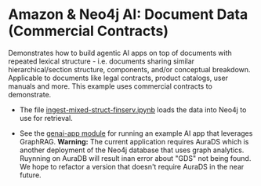 # Amazon & Neo4j AI: Document Data (Commercial Contracts)

Demonstrates how to build agentic AI apps on top of documents with repeated lexical structure - i.e. documents sharing similar hierarchical/section structure, components, and/or conceptual breakdown.  Applicable to documents like legal contracts, product catalogs, user manuals and more. This example uses commercial contracts to demonstrate.

- The file [ingest-mixed-struct-finserv.ipynb](ingest-mixed-struct-finserv.ipynb) loads the data into Neo4j to use for retrieval. 

- See the [genai-app module](genai-app) for running an example AI app that leverages GraphRAG. __Warning:__ The current application requires AuraDS which is another deployment of the Neo4j database that uses graph analytics. Ruynning on AuraDB will result inan error about "GDS" not being found.  We hope to refactor a version that doesn't require AuraDS in the near future. 